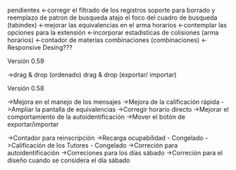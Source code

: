 pendientes 
	<-corregir el filtrado de los registros
		soporte para borrado y reemplazo de patron de busqueda
		atajo el foco del cuadro de busqueda (tabindex)
	<-mejorar las equivalencias en el arma horarios
	<-contemplar las opciones para la extensión
	<-incorporar estadisticas de colisiones (arma horarios)
	<-contador de materias combinaciones (combinaciones)
	<-Responsive Desing???

Versión 0.59

->drag & drop (ordenado)
drag & drop (exportar/ importar)

Versión 0.58


->Mejora en el manejo de los mensajes
->Mejora de la calificación rápida
->Ampliar la pantalla de equivalencias
->Corregir horario directo
->Mejorar el comportamiento de la autoidentificación
->Mover el botón de exportar/importar

->Contador para reinscripción
->Recarga ocupabilidad - Congelado
->Calificación de los Tutores - Congelado
->Correción para autoidentificación
->Correciones para los días sábado
->Correción para el diseño cuando se considera el día sábado